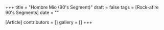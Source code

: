 +++
title = "Hombre Mio (90's Segment)"
draft = false
tags = [Rock-afire 90's Segments]
date = ""

[Article]
contributors = []
gallery = []
+++